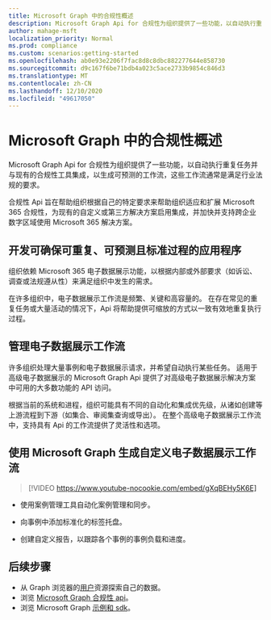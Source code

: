 ```yaml
---
title: Microsoft Graph 中的合规性概述
description: Microsoft Graph Api for 合规性为组织提供了一些功能，以自动执行重复任务并与现有的合规性工具集成，以生成可预测的工作流，这些工作流通常是满足行业法规的要求。
author: mahage-msft
localization_priority: Normal
ms.prod: compliance
ms.custom: scenarios:getting-started
ms.openlocfilehash: ab0e93e2206f7fac8d8c8dbc882277644e858730
ms.sourcegitcommit: d9c167f6be71bdb4a023c5ace2733b9854c846d3
ms.translationtype: MT
ms.contentlocale: zh-CN
ms.lasthandoff: 12/10/2020
ms.locfileid: "49617050"
---
```

# <a name="overview-of-compliance-in-microsoft-graph"></a>Microsoft Graph 中的合规性概述

Microsoft Graph Api for 合规性为组织提供了一些功能，以自动执行重复任务并与现有的合规性工具集成，以生成可预测的工作流，这些工作流通常是满足行业法规的要求。

合规性 Api 旨在帮助组织根据自己的特定要求来帮助组织适应和扩展 Microsoft 365 合规性，为现有的自定义或第三方解决方案启用集成，并加快并支持跨企业数字区域使用 Microsoft 365 解决方案。

## <a name="develop-applications-that-ensure-a-repeatable-predictable-and-standard-process"></a>开发可确保可重复、可预测且标准过程的应用程序

组织依赖 Microsoft 365 电子数据展示功能，以根据内部或外部要求（如诉讼、调查或法规遵从性）来满足组织中发生的需求。

在许多组织中，电子数据展示工作流是频繁、关键和高容量的。 在存在常见的重复任务或大量活动的情况下，Api 将帮助提供可缩放的方式以一致有效地重复执行过程。

## <a name="manage-your-ediscovery-workflows"></a>管理电子数据展示工作流

许多组织处理大量事例和电子数据展示请求，并希望自动执行某些任务。 适用于高级电子数据展示的 Microsoft Graph Api 提供了对高级电子数据展示解决方案中可用的大多数功能的 API 访问。

根据当前的系统和进程，组织可能具有不同的自动化和集成优先级，从诸如创建等上游流程到下游（如集合、审阅集查询或导出）。 在整个高级电子数据展示工作流中，支持具有 Api 的工作流提供了灵活性和选项。

## <a name="build-custom-ediscovery-workflows-with-microsoft-graph"></a>使用 Microsoft Graph 生成自定义电子数据展示工作流

> [!VIDEO https://www.youtube-nocookie.com/embed/gXqBEHy5K6E]

- 使用案例管理工具自动化案例管理和同步。

- 向事例中添加标准化的标签托盘。

- 创建自定义报告，以跟踪各个事例的事例负载和进度。

## <a name="next-steps"></a>后续步骤

- 从 Graph 浏览器的[用户](https://developer.microsoft.com/graph/graph-explorer)资源探索自己的数据。
- 浏览 [Microsoft Graph 合规性 api](/graph/api/resources/complianceapioverview)。
- 浏览 Microsoft Graph [示例和 sdk](https://developer.microsoft.com/graph/gallery/?filterBy=Samples,SDKs)。
